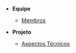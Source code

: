 <!-- docs/_sidebar.md -->

- **Equipe**
    - [Membros](./pages/team.md)
    

- **Projeto**
    - [Aspectos Técnicos](./pages/projeto.md)

 